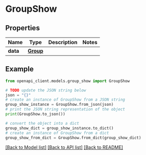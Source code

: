 # GroupShow


## Properties

Name | Type | Description | Notes
------------ | ------------- | ------------- | -------------
**data** | [**Group**](Group.md) |  | 

## Example

```python
from openapi_client.models.group_show import GroupShow

# TODO update the JSON string below
json = "{}"
# create an instance of GroupShow from a JSON string
group_show_instance = GroupShow.from_json(json)
# print the JSON string representation of the object
print(GroupShow.to_json())

# convert the object into a dict
group_show_dict = group_show_instance.to_dict()
# create an instance of GroupShow from a dict
group_show_from_dict = GroupShow.from_dict(group_show_dict)
```
[[Back to Model list]](../README.md#documentation-for-models) [[Back to API list]](../README.md#documentation-for-api-endpoints) [[Back to README]](../README.md)


